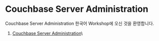 # Couchbase Server Administration

Couchbase Server Administration 한국어 Workshop에 오신 것을 환영합니다.



1. [Couchbase Server Administration](1.-couchbase-server/1..md)\


